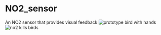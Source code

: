 # NO2_sensor
An NO2 sensor that provides visual feedback 
![prototype bird with hands](https://user-images.githubusercontent.com/31654421/40775338-177ed5dc-64c8-11e8-8477-913cc7f461ef.jpg)
![no2 kills birds](https://user-images.githubusercontent.com/31654421/41037447-a8b2103a-6993-11e8-84e6-37e261d6a93e.gif)
